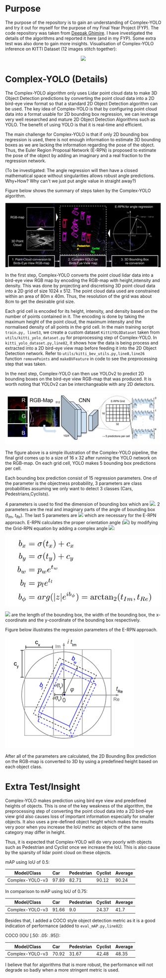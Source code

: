 # Purpose

The purpose of the repository is to gain an understanding of Complex-YOLO and try it out for myself for the purpose of my Final Year Project (FYP). The code repository was taken from [Deepak Ghimire](https://github.com/ghimiredhikura/Complex-YOLOv3). I have investigated the details of the algorithms and reported it here (and in my FYP). Some extra test was also done to gain more insights. Visualisation of Complex-YOLO inference on KITTI Dataset (12 images stitch together):

<p align="center"><img src="https://github.com/timothylimyl/Complex-YOLO/blob/main/visualization/inference.gif" ></p>


# Complex-YOLO (Details)


The Complex-YOLO algorithm only uses Lidar point cloud data to make 3D Object Detection predictions by converting the point cloud data into a 2D bird-eye view format so that a standard 2D Object Detection algorithm can be used. The key idea of Complex-YOLO is that by configuring point cloud data into a format usable for 2D bounding box regression, we can leverage very well researched and mature 2D Object Detection Algorithms such as YOLO. The benefit of using YOLO is that it is real-time and efficient.

The main challenge for Complex-YOLO is that if only 2D bounding box regression is used, there is not enough information to estimate 3D bounding boxes as we are lacking the information regarding the pose of the object. Thus, the Euler Region Proposal Network (E-RPN) is proposed to estimate the pose of the object by adding an imaginary and a real fraction to the regression network. 

(To be investigated: The angle regression will then have a closed mathematical space without singularities allows robust angle predictions. Why+How? Why can't we just put angle value in straight away?)


Figure below shows the summary of steps taken by the Complex-YOLO algorithm.

![image](images/complexyolo.PNG)



In the first step, Complex-YOLO converts the point cloud lidar data into a bird-eye view RGB map by encoding the RGB-map with height,intensity and density. This was done by projecting and discretising 3D point cloud data into a 2D grid of size 1024 x 512. The point cloud data used are constrained within an area of 80m x 40m. Thus, the resolution of the grid was about 8cm to get the desirable grid size. 

Each grid cell is encoded for its height, intensity, and density based on the number of points contained in it. The encoding is done by taking the maximum height of the point cloud, the maximum intensity and the normalised density of all points in the grid cell. In the main training script `train.py, line53`, we create a custom dataset `KittiYOLODataset` taken from `utils/kitti_yolo_dataset.py` for proprocessing step of Complex-YOLO. In `kitti_yolo_dataset.py,line82`, it shows how the data is being process and extracted into a 2D bird-eye view map before feeding it into the 2D Object Detection network. Refer to `utils/kitti_bev_utils.py,line8,line26` function `removePoints` and `makeBVFeature` in code to see the preprocessing step that was taken. 

In the next step, Complex-YOLO can then use YOLOv2 to predict 2D bounding boxes on the bird-eye view RGB-map that was produced. It is worth noting that YOLOv2 can be interchangeable with any 2D detectors. 

![image](images/pipeline.PNG)


The figure above is a simple illustration of the Complex-YOLO pipeline, the final grid comes up to a size of 16 x 32 after running the YOLO network on the RGB-map. On each grid cell, YOLO makes 5 bounding box predictions per cell. 

Each bounding box prediction consist of 15 regression parameters. One of the parameter is the objectness probability, 3 parameters are class probabilities assuming we only want to detect 3 classes (Cars, Pedestrians,Cyclists).

4 parameters is used to find the dimension of bounding box which are <img src="https://render.githubusercontent.com/render/math?math=$t_{x} , t_{y} , t_{w}, t_{l}$">. 2 parameters are the real and imaginary parts of the angle of bounding box ($t_{Im}$, $t_{Re}$).  The last 5 parameters are <img src="https://render.githubusercontent.com/render/math?math=$\alpha, c_{x}, c_{y}, p_{w}, p_{l}$">  which are necessary for the E-RPN approach. E-RPN calculates the proper orientation angle (<img src="https://render.githubusercontent.com/render/math?math=$b_{\phi}$">)  by modifying the Grid-RPN equation by adding a complex angle <img src="https://render.githubusercontent.com/render/math?math=$\text{arg}(|z|e^{ib_{\sigma}})$">:


![image](images/equation.JPG)

<img src="https://render.githubusercontent.com/render/math?math=$b_{l}, b_{w}, b_{x}, b_{y}$"> are the length of the bounding box, the width of the bounding box, the x-coordinate and the y-coordinate of the bounding box respectively. 

Figure below illustrates the regression parameters of the E-RPN approach. 

![image](images/complexyolo_param.png)


After all of the parameters are calculated, the 2D Bounding Box prediction on the RGB-map is converted to 3D by using a predefined height based on each object class. 


# Extra Test/Insight

Complex-YOLO makes prediction using bird eye view and predefined heights of objects. This is one of the key weakness of the algorithm, the preprocessing step of converting the point cloud data into a 2D bird-eye view grid also causes loss of important information especially for smaller objects. It also uses a pre-defined object height which makes the results very poor when you increase the IoU metric as objects of the same category may differ in height.

Thus, it is expected that Complex-YOLO will do very poorly with objects such as Pedestrian and Cyclist once we increase the IoU. This is also cause by the sparsity of lidar point cloud on these objects.

mAP using IoU of 0.5:

| Model/Class             | Car     | Pedestrian | Cyclist | Average |
| ----------------------- |:--------|:-----------|:--------|:--------|
| Complex-YOLO-v3         | 97.89   |82.71       |90.12    |90.24    |


In comparison to mAP using IoU of 0.75:

| Model/Class             | Car     | Pedestrian | Cyclist | Average |
| ----------------------- |:--------|:-----------|:--------|:--------|
| Complex-YOLO-v3         | 91.66   |    9.0     |  24.37  |  41.7   |


Besides that, I added a COCO style object detection metric as it is a good indication of performance (added to `eval_mAP.py,line82`):

COCO (IOU [.50: .05: .95]):

| Model/Class             | Car     | Pedestrian | Cyclist | Average |
| ----------------------- |:--------|:-----------|:--------|:--------|
| Complex-YOLO-v3         |70.92    | 31.67      | 42.48   | 48.35   |


I believe that for algorithms that is more robust, the performance will not degrade so badly when a more stringent metric is used.

